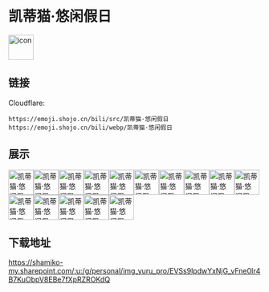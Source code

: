 # 凯蒂猫·悠闲假日
<img src="https://emoji.shojo.cn/bili/src/凯蒂猫·悠闲假日/icon.png" width="50" height="50" alt="icon">

## 链接
Cloudflare:
```
https://emoji.shojo.cn/bili/src/凯蒂猫·悠闲假日
https://emoji.shojo.cn/bili/webp/凯蒂猫·悠闲假日
```
## 展示
<img src="https://emoji.shojo.cn/bili/src/凯蒂猫·悠闲假日/凯蒂猫·悠闲假日-收获满满.png" width="50" height="50" alt="凯蒂猫·悠闲假日-收获满满"><img src="https://emoji.shojo.cn/bili/src/凯蒂猫·悠闲假日/凯蒂猫·悠闲假日-洗澡澡.png" width="50" height="50" alt="凯蒂猫·悠闲假日-洗澡澡"><img src="https://emoji.shojo.cn/bili/src/凯蒂猫·悠闲假日/凯蒂猫·悠闲假日-挑选.png" width="50" height="50" alt="凯蒂猫·悠闲假日-挑选"><img src="https://emoji.shojo.cn/bili/src/凯蒂猫·悠闲假日/凯蒂猫·悠闲假日-下午茶.png" width="50" height="50" alt="凯蒂猫·悠闲假日-下午茶"><img src="https://emoji.shojo.cn/bili/src/凯蒂猫·悠闲假日/凯蒂猫·悠闲假日-甜点.png" width="50" height="50" alt="凯蒂猫·悠闲假日-甜点"><img src="https://emoji.shojo.cn/bili/src/凯蒂猫·悠闲假日/凯蒂猫·悠闲假日-抽奖.png" width="50" height="50" alt="凯蒂猫·悠闲假日-抽奖"><img src="https://emoji.shojo.cn/bili/src/凯蒂猫·悠闲假日/凯蒂猫·悠闲假日-晾晒衣服.png" width="50" height="50" alt="凯蒂猫·悠闲假日-晾晒衣服"><img src="https://emoji.shojo.cn/bili/src/凯蒂猫·悠闲假日/凯蒂猫·悠闲假日-干杯.png" width="50" height="50" alt="凯蒂猫·悠闲假日-干杯"><img src="https://emoji.shojo.cn/bili/src/凯蒂猫·悠闲假日/凯蒂猫·悠闲假日-臭美.png" width="50" height="50" alt="凯蒂猫·悠闲假日-臭美"><img src="https://emoji.shojo.cn/bili/src/凯蒂猫·悠闲假日/凯蒂猫·悠闲假日-给你.png" width="50" height="50" alt="凯蒂猫·悠闲假日-给你"><img src="https://emoji.shojo.cn/bili/src/凯蒂猫·悠闲假日/凯蒂猫·悠闲假日-查看.png" width="50" height="50" alt="凯蒂猫·悠闲假日-查看"><img src="https://emoji.shojo.cn/bili/src/凯蒂猫·悠闲假日/凯蒂猫·悠闲假日-晚安.png" width="50" height="50" alt="凯蒂猫·悠闲假日-晚安"><img src="https://emoji.shojo.cn/bili/src/凯蒂猫·悠闲假日/凯蒂猫·悠闲假日-收到.png" width="50" height="50" alt="凯蒂猫·悠闲假日-收到"><img src="https://emoji.shojo.cn/bili/src/凯蒂猫·悠闲假日/凯蒂猫·悠闲假日-送你.png" width="50" height="50" alt="凯蒂猫·悠闲假日-送你"><img src="https://emoji.shojo.cn/bili/src/凯蒂猫·悠闲假日/凯蒂猫·悠闲假日-看书.png" width="50" height="50" alt="凯蒂猫·悠闲假日-看书">

## 下载地址

https://shamiko-my.sharepoint.com/:u:/g/personal/img_yuru_pro/EVSs9lpdwYxNjG_vFne0Ir4B7KuObpV8EBe7fXpRZROKdQ